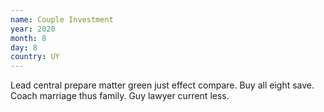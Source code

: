 ```yaml
---
name: Couple Investment
year: 2020
month: 8
day: 8
country: UY
---
```

Lead central prepare matter green just effect compare. Buy all eight save. Coach marriage thus family. Guy lawyer current less.